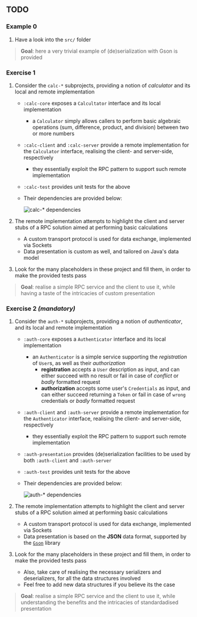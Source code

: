 ## TODO

### Example 0

1. Have a look into the `src/` folder

> __Goal__: here a very trivial example of (de)serialization with Gson is provided


### Exercise 1

1. Consider the `calc-*` subprojects, providing a notion of _calculator_ and its local and remote implementation
   - `:calc-core` exposes a `Calcultator` interface and its local implementation
       * a `Calculator` simply allows callers to perform basic algebraic operations (sum, difference, product, and division) between two or more numbers
   - `:calc-client` and `:calc-server` provide a remote implementation for the `Calculator` interface, realising the client- and server-side, respectively
     *  they essentially exploit the RPC pattern to support such remote implementation
   - `:calc-test` provides unit tests for the above
   - Their dependencies are provided below:

       ![`calc-*` dependencies](http://www.plantuml.com/plantuml/svg/SoWkIImgAStDuKhEpot8pqlDAr5GiafEp4dM1GhavkSfAIGMAq2Oc4gAKulAKel0IY1CBARaP09vO2KG9gQIajHYY08GWuiBOfc2JOskBjnKX13C50W55eBeWoX54d18pKi1UWm0)
   
2. The remote implementation attempts to highlight the client and server stubs of a RPC solution aimed at performing basic calculations
    - A custom transport protocol is used for data exchange, implemented via Sockets
    - Data presentation is custom as well, and tailored on Java's data model

3. Look for the many placeholders in these project and fill them, in order to make the provided tests pass

> __Goal__: realise a simple RPC service and the client to use it, while having a taste of the intricacies of custom presentation


### Exercise 2 _(mandatory)_

1. Consider the `auth-*` subprojects, providing a notion of _authenticator_, and its local and remote implementation 
    - `:auth-core` exposes a `Authenticator` interface and its local implementation
        * an `Authenticator` is a simple service supporting the _registration_ of `User`s, as well as their _authorization_
            + __registration__ accepts a `User` description as input, and can either succeed with no result or fail in case of _conflict_ or _badly_ formatted request
            + __authorization__ accepts some user's `Credentials` as input, and can either succeed returning a `Token` or fail in case of `wrong` credentials or _badly_ formatted request
    - `:auth-client` and `:auth-server` provide a remote implementation for the `Authenticator` interface, realising the client- and server-side, respectively
        * they essentially exploit the RPC pattern to support such remote implementation
    - `:auth-presentation` provides (de)serialization facilities to be used by both `:auth-client` and `:auth-server`
    - `:auth-test` provides unit tests for the above
    - Their dependencies are provided below:
    
        ![`auth-*` dependencies](http://www.plantuml.com/plantuml/svg/POz1peKW38JtdeAunmCOOxmAqGPDW1fQ__oBT_W7r0KltP3fp9SEtOXTvYU6OSTuOuB4PfpTmwSjHiGq6aT6f4Rk35H6nzSBzaQF5pbvH1zWsl60oHEckJwZMHRuPyZ9XNMjAwghcmZo7-JM8L8ZUxZAr12H6c4W0QeO1ZdBB1zhVt_U3n9BgGxUAXNaovzivHX16Yx5igmpDaZ74yCN)

2. The remote implementation attempts to highlight the client and server stubs of a RPC solution aimed at performing basic calculations
    - A custom transport protocol is used for data exchange, implemented via Sockets
    - Data presentation is based on the __JSON__ data format, supported by the [`Gson`](https://github.com/google/gson) library

3. Look for the many placeholders in these project and fill them, in order to make the provided tests pass
    - Also, take care of realising the necessary serializers and deserializers, for all the data structures involved
    - Feel free to add new data structures if you believe its the case

> __Goal__: realise a simple RPC service and the client to use it, while understanding the benefits and the intricacies of standardadised presentation
